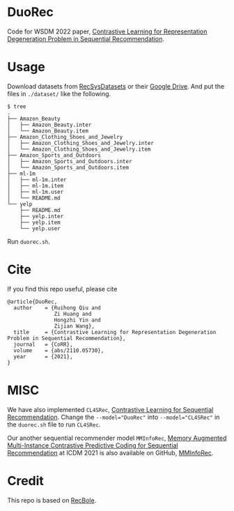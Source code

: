 # DuoRec
Code for WSDM 2022 paper, [Contrastive Learning for Representation Degeneration Problem in Sequential Recommendation](https://arxiv.org/abs/2110.05730).

# Usage

Download datasets from [RecSysDatasets](https://github.com/RUCAIBox/RecSysDatasets) or their [Google Drive](https://drive.google.com/drive/folders/1ahiLmzU7cGRPXf5qGMqtAChte2eYp9gI). And put the files in `./dataset/` like the following.

```
$ tree
.
├── Amazon_Beauty
│   ├── Amazon_Beauty.inter
│   └── Amazon_Beauty.item
├── Amazon_Clothing_Shoes_and_Jewelry
│   ├── Amazon_Clothing_Shoes_and_Jewelry.inter
│   └── Amazon_Clothing_Shoes_and_Jewelry.item
├── Amazon_Sports_and_Outdoors
│   ├── Amazon_Sports_and_Outdoors.inter
│   └── Amazon_Sports_and_Outdoors.item
├── ml-1m
│   ├── ml-1m.inter
│   ├── ml-1m.item
│   ├── ml-1m.user
│   └── README.md
└── yelp
    ├── README.md
    ├── yelp.inter
    ├── yelp.item
    └── yelp.user

```

Run `duorec.sh`.

# Cite

If you find this repo useful, please cite
```
@article{DuoRec,
  author    = {Ruihong Qiu and
               Zi Huang and
               Hongzhi Yin and
               Zijian Wang},
  title     = {Contrastive Learning for Representation Degeneration Problem in Sequential Recommendation},
  journal   = {CoRR},
  volume    = {abs/2110.05730},
  year      = {2021},
}
```

# MISC

We have also implemented `CL4SRec`, [Contrastive Learning for Sequential Recommendation](https://arxiv.org/abs/2010.14395). Change the `--model="DuoRec"` into `--model="CL4SRec"` in the `duorec.sh` file to run `CL4SRec`.

Our another sequential recommender model `MMInfoRec`, [Memory Augmented Multi-Instance Contrastive Predictive Coding for Sequential Recommendation](https://arxiv.org/abs/2109.00368) at ICDM 2021 is also available on GitHub, [MMInfoRec](https://github.com/RuihongQiu/MMInfoRec).

# Credit
This repo is based on [RecBole](https://github.com/RUCAIBox/RecBole).
